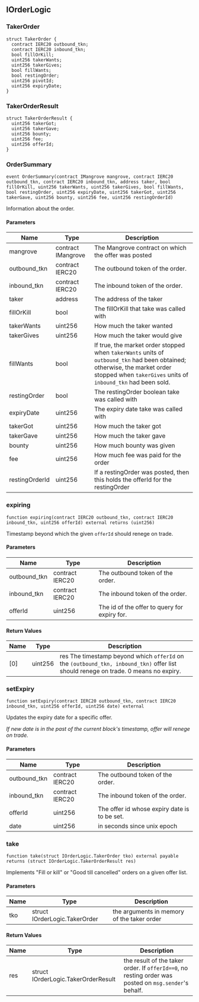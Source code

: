 ## IOrderLogic

### TakerOrder

```solidity
struct TakerOrder {
  contract IERC20 outbound_tkn;
  contract IERC20 inbound_tkn;
  bool fillOrKill;
  uint256 takerWants;
  uint256 takerGives;
  bool fillWants;
  bool restingOrder;
  uint256 pivotId;
  uint256 expiryDate;
}
```

### TakerOrderResult

```solidity
struct TakerOrderResult {
  uint256 takerGot;
  uint256 takerGave;
  uint256 bounty;
  uint256 fee;
  uint256 offerId;
}
```

### OrderSummary

```solidity
event OrderSummary(contract IMangrove mangrove, contract IERC20 outbound_tkn, contract IERC20 inbound_tkn, address taker, bool fillOrKill, uint256 takerWants, uint256 takerGives, bool fillWants, bool restingOrder, uint256 expiryDate, uint256 takerGot, uint256 takerGave, uint256 bounty, uint256 fee, uint256 restingOrderId)
```

Information about the order.

#### Parameters

| Name | Type | Description |
| ---- | ---- | ----------- |
| mangrove | contract IMangrove | The Mangrove contract on which the offer was posted |
| outbound_tkn | contract IERC20 | The outbound token of the order. |
| inbound_tkn | contract IERC20 | The inbound token of the order. |
| taker | address | The address of the taker |
| fillOrKill | bool | The fillOrKill that take was called with |
| takerWants | uint256 | How much the taker wanted |
| takerGives | uint256 | How much the taker would give |
| fillWants | bool | If true, the market order stopped when `takerWants` units of `outbound_tkn` had been obtained; otherwise, the market order stopped when `takerGives` units of `inbound_tkn` had been sold. |
| restingOrder | bool | The restingOrder boolean take was called with |
| expiryDate | uint256 | The expiry date take was called with |
| takerGot | uint256 | How much the taker got |
| takerGave | uint256 | How much the taker gave |
| bounty | uint256 | How much bounty was given |
| fee | uint256 | How much fee was paid for the order |
| restingOrderId | uint256 | If a restingOrder was posted, then this holds the offerId for the restingOrder |

### expiring

```solidity
function expiring(contract IERC20 outbound_tkn, contract IERC20 inbound_tkn, uint256 offerId) external returns (uint256)
```

Timestamp beyond which the given `offerId` should renege on trade.

#### Parameters

| Name | Type | Description |
| ---- | ---- | ----------- |
| outbound_tkn | contract IERC20 | The outbound token of the order. |
| inbound_tkn | contract IERC20 | The inbound token of the order. |
| offerId | uint256 | The id of the offer to query for expiry for. |

#### Return Values

| Name | Type | Description |
| ---- | ---- | ----------- |
| [0] | uint256 | res The timestamp beyond which `offerId` on the `(outbound_tkn, inbound_tkn)` offer list should renege on trade. 0 means no expiry. |

### setExpiry

```solidity
function setExpiry(contract IERC20 outbound_tkn, contract IERC20 inbound_tkn, uint256 offerId, uint256 date) external
```

Updates the expiry date for a specific offer.

_If new date is in the past of the current block's timestamp, offer will renege on trade._

#### Parameters

| Name | Type | Description |
| ---- | ---- | ----------- |
| outbound_tkn | contract IERC20 | The outbound token of the order. |
| inbound_tkn | contract IERC20 | The inbound token of the order. |
| offerId | uint256 | The offer id whose expiry date is to be set. |
| date | uint256 | in seconds since unix epoch |

### take

```solidity
function take(struct IOrderLogic.TakerOrder tko) external payable returns (struct IOrderLogic.TakerOrderResult res)
```

Implements "Fill or kill" or "Good till cancelled" orders on a given offer list.

#### Parameters

| Name | Type | Description |
| ---- | ---- | ----------- |
| tko | struct IOrderLogic.TakerOrder | the arguments in memory of the taker order |

#### Return Values

| Name | Type | Description |
| ---- | ---- | ----------- |
| res | struct IOrderLogic.TakerOrderResult | the result of the taker order. If `offerId==0`, no resting order was posted on `msg.sender`'s behalf. |

